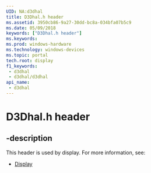 ```yaml
---
UID: NA:d3dhal
title: D3Dhal.h header
ms.assetid: 3950cb86-9a27-30dd-bc8a-034bfa07b5c9
ms.date: 05/09/2018
keywords: ["D3Dhal.h header"]
ms.keywords: 
ms.prod: windows-hardware
ms.technology: windows-devices
ms.topic: portal
tech.root: display
f1_keywords:
 - d3dhal
 - d3dhal/d3dhal
api_name:
 - d3dhal
---
```


# D3Dhal.h header


## -description

This header is used by display. For more information, see:

- [Display](../_display/index.md)

